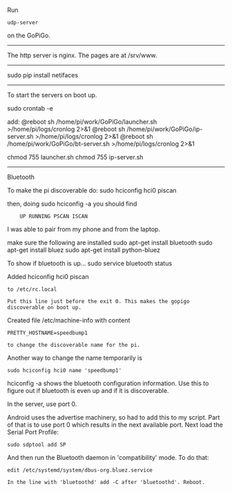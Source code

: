 Run

    udp-server
    
on the GoPiGo.


---------------------------------------------------------
The http server is nginx. The pages are at /srv/www. 


---------------------------------------------------------
sudo pip install netifaces

---------------------------------------------------------
To start the servers on boot up.

sudo crontab -e

add:
    @reboot sh /home/pi/work/GoPiGo/launcher.sh >/home/pi/logs/cronlog 2>&1
    @reboot sh /home/pi/work/GoPiGo/ip-server.sh >/home/pi/logs/cronlog 2>&1
    @reboot sh /home/pi/work/GoPiGo/bt-server.sh >/home/pi/logs/cronlog 2>&1

chmod 755 launcher.sh
chmod 755 ip-server.sh

---------------------------------------------------------
Bluetooth

To make the pi discoverable do:
    sudo hciconfig hci0 piscan

then, doing sudo hciconfig -a
    you should find

        UP RUNNING PSCAN ISCAN

I was able to pair from my phone and from the laptop.

make sure the following are installed
    sudo apt-get install bluetooth
    sudo apt-get install bluez
    sudo apt-get install python-bluez

To show if bluetooth is up...
    sudo service bluetooth status

Added
    hciconfig hci0 piscan

    to /etc/rc.local

    Put this line just before the exit 0. This makes the gopigo
    discoverable on boot up.


Created file /etc/machine-info with content

    PRETTY_HOSTNAME=speedbump1

    to change the discoverable name for the pi.

Another way to change the name temporarily is

    sudo hciconfig hci0 name 'speedbump1'

hciconfig -a
    shows the bluetooth configuration information. Use this to
    figure out if bluetooth is even up and if it is discoverable.

In the server, use port 0.

Android uses the advertise machinery, so had to add this to my script.
Part of that is to use port 0 which results in the next available port.
Next load the Serial Port Profile:

    sudo sdptool add SP

And then run the Bluetooth daemon in 'compatibility' mode. To do that:

    edit /etc/systemd/system/dbus-org.bluez.service

    In the line with 'bluetoothd' add -C after 'bluetoothd'. Reboot.

